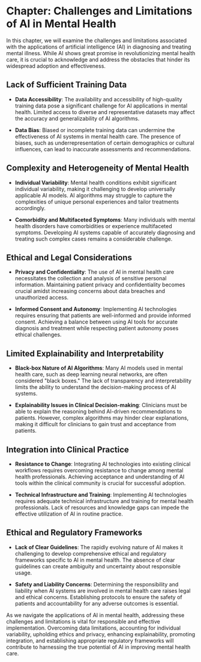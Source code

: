 Chapter: Challenges and Limitations of AI in Mental Health
==========================================================

In this chapter, we will examine the challenges and limitations associated with the applications of artificial intelligence (AI) in diagnosing and treating mental illness. While AI shows great promise in revolutionizing mental health care, it is crucial to acknowledge and address the obstacles that hinder its widespread adoption and effectiveness.

Lack of Sufficient Training Data
--------------------------------

* **Data Accessibility**: The availability and accessibility of high-quality training data pose a significant challenge for AI applications in mental health. Limited access to diverse and representative datasets may affect the accuracy and generalizability of AI algorithms.

* **Data Bias**: Biased or incomplete training data can undermine the effectiveness of AI systems in mental health care. The presence of biases, such as underrepresentation of certain demographics or cultural influences, can lead to inaccurate assessments and recommendations.

Complexity and Heterogeneity of Mental Health
---------------------------------------------

* **Individual Variability**: Mental health conditions exhibit significant individual variability, making it challenging to develop universally applicable AI models. AI algorithms may struggle to capture the complexities of unique personal experiences and tailor treatments accordingly.

* **Comorbidity and Multifaceted Symptoms**: Many individuals with mental health disorders have comorbidities or experience multifaceted symptoms. Developing AI systems capable of accurately diagnosing and treating such complex cases remains a considerable challenge.

Ethical and Legal Considerations
--------------------------------

* **Privacy and Confidentiality**: The use of AI in mental health care necessitates the collection and analysis of sensitive personal information. Maintaining patient privacy and confidentiality becomes crucial amidst increasing concerns about data breaches and unauthorized access.

* **Informed Consent and Autonomy**: Implementing AI technologies requires ensuring that patients are well-informed and provide informed consent. Achieving a balance between using AI tools for accurate diagnosis and treatment while respecting patient autonomy poses ethical challenges.

Limited Explainability and Interpretability
-------------------------------------------

* **Black-box Nature of AI Algorithms**: Many AI models used in mental health care, such as deep learning neural networks, are often considered "black boxes." The lack of transparency and interpretability limits the ability to understand the decision-making process of AI systems.

* **Explainability Issues in Clinical Decision-making**: Clinicians must be able to explain the reasoning behind AI-driven recommendations to patients. However, complex algorithms may hinder clear explanations, making it difficult for clinicians to gain trust and acceptance from patients.

Integration into Clinical Practice
----------------------------------

* **Resistance to Change**: Integrating AI technologies into existing clinical workflows requires overcoming resistance to change among mental health professionals. Achieving acceptance and understanding of AI tools within the clinical community is crucial for successful adoption.

* **Technical Infrastructure and Training**: Implementing AI technologies requires adequate technical infrastructure and training for mental health professionals. Lack of resources and knowledge gaps can impede the effective utilization of AI in routine practice.

Ethical and Regulatory Frameworks
---------------------------------

* **Lack of Clear Guidelines**: The rapidly evolving nature of AI makes it challenging to develop comprehensive ethical and regulatory frameworks specific to AI in mental health. The absence of clear guidelines can create ambiguity and uncertainty about responsible usage.

* **Safety and Liability Concerns**: Determining the responsibility and liability when AI systems are involved in mental health care raises legal and ethical concerns. Establishing protocols to ensure the safety of patients and accountability for any adverse outcomes is essential.

As we navigate the applications of AI in mental health, addressing these challenges and limitations is vital for responsible and effective implementation. Overcoming data limitations, accounting for individual variability, upholding ethics and privacy, enhancing explainability, promoting integration, and establishing appropriate regulatory frameworks will contribute to harnessing the true potential of AI in improving mental health care.
